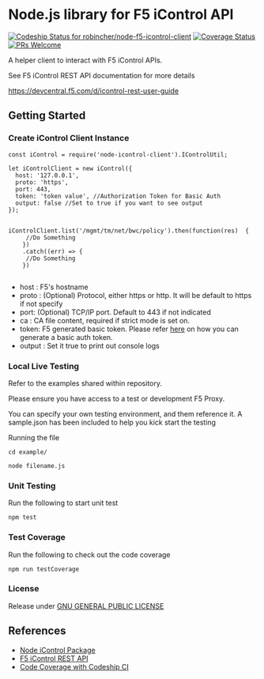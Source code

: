 # Node.js library for F5 iControl API

[![Codeship Status for robincher/node-f5-icontrol-client](https://app.codeship.com/projects/4741fed0-0c23-0136-744c-56d424be27fe/status?branch=master)](https://app.codeship.com/projects/281946)
[![Coverage Status](https://coveralls.io/repos/github/robincher/node-f5-icontrol-client/badge.svg?branch=master)](https://coveralls.io/github/robincher/node-f5-icontrol-client?branch=master)
[![PRs Welcome](https://img.shields.io/badge/PRs-welcome-brightgreen.svg?style=flat-square)](http://makeapullrequest.com)

A helper client to interact with F5 iControl APIs.

See F5 iControl REST API documentation for more details

https://devcentral.f5.com/d/icontrol-rest-user-guide

## Getting Started

### Create iControl Client Instance

```
const iControl = require('node-icontrol-client').IControlUtil;

let iControlClient = new iControl({
  host: '127.0.0.1',
  proto: 'https',
  port: 443,
  token: 'token value', //Authorization Token for Basic Auth
  output: false //Set to true if you want to see output
});


iControlClient.list('/mgmt/tm/net/bwc/policy').then(function(res)  {
     //Do Something
    })
    .catch((err) => {
     //Do Something
    })


```

- host : F5's hostname
- proto : (Optional) Protocol, either https or http. It will be default to https if not specify
- port: (Optional) TCP/IP port. Default to 443 if not indicated
- ca : CA file content, required if strict mode is set on.
- token: F5 generated basic token. Please refer  [here](https://devcentral.f5.com/wiki/iControl.Authentication_with_the_F5_REST_API.ashx) on how you can generate a basic auth token.
- output : Set it true to print out console logs

### Local Live Testing

Refer to the examples shared within repository.

Please ensure you have access to a test or development F5 Proxy.

You can specify your own testing environment, and them reference it. A sample.json has been included to help you kick start the testing

Running the file

```
cd example/

node filename.js
```

### Unit Testing

Run the following to start unit test

```
npm test
```

### Test Coverage

Run the following to check out the code coverage

```
npm run testCoverage
```

### License

Release under [GNU GENERAL PUBLIC LICENSE](https://github.com/robincher/node-f5-icontrol-client/blob/master/LICENSE)

## References
+ [Node iControl Package](https://github.com/thwi/node-icontrol)
+ [F5 iControl REST API](https://devcentral.f5.com/d/icontrol-rest-user-guide)
+ [Code Coverage with Codeship CI](https://cdaringe.com/node-js-project-coverage-with-coveralls-io/)


